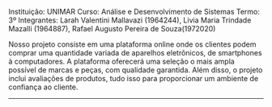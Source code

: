 Instituição: UNIMAR
Curso: Análise e Desenvolvimento de Sistemas
Termo: 3º
Integrantes: Larah Valentini Mallavazi (1964244), Livia Maria Trindade Mazalli (1964887), Rafael Augusto Pereira de Souza(1972020)

Nosso projeto consiste em uma plataforma online onde os clientes podem comprar uma quantidade variada de aparelhos eletrônicos, de smartphones à computadores. A plataforma oferecerá uma seleção o mais ampla possível de marcas e peças, com qualidade garantida. Além disso, o projeto inclui avaliações de produtos, tudo isso para proporcionar um ambiente de confiança ao cliente. 

--------------------------------------------------------------------------------------------------------------------------


